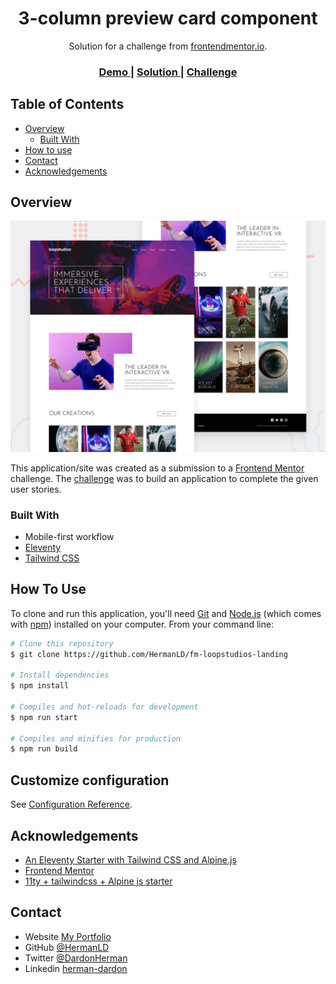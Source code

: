 <!-- Please update value in the {}  -->

<h1 align="center">3-column preview card component</h1>

<div align="center">
   Solution for a challenge from  <a href="https://www.frontendmentor.io" target="_blank">frontendmentor.io</a>.
</div>

<div align="center">
  <h3>
    <a href="https://{your-demo-link.your-domain}">
      Demo
    </a>
    <span> | </span>
    <a href="https://github.com/HermanLD/fm-loopstudios-landing">
      Solution
    </a>
    <span> | </span>
    <a href="https://www.frontendmentor.io/challenges/loopstudios-landing-page-N88J5Onjw">
      Challenge
    </a>
  </h3>
</div>

<!-- TABLE OF CONTENTS -->

## Table of Contents

- [Overview](#overview)
  - [Built With](#built-with)
- [How to use](#how-to-use)
- [Contact](#contact)
- [Acknowledgements](#acknowledgements)

<!-- OVERVIEW -->

## Overview

![screenshot](./assets/images/desktop-preview.jpg)

This application/site was created as a submission to a [Frontend Mentor](https://www.frontendmentor.io/challenges) challenge. The [challenge](https://www.frontendmentor.io/challenges/loopstudios-landing-page-N88J5Onjw) was to build an application to complete the given user stories.

### Built With

<!-- This section should list any major frameworks that you built your project using. Here are a few examples.-->

- Mobile-first workflow
- [Eleventy](https://www.11ty.dev)
- [Tailwind CSS](https://tailwindcss.com)

## How To Use

To clone and run this application, you'll need [Git](https://git-scm.com) and [Node.js](https://nodejs.org/en/download/) (which comes with [npm](http://npmjs.com)) installed on your computer. From your command line:

```bash
# Clone this repository
$ git clone https://github.com/HermanLD/fm-loopstudios-landing

# Install dependencies
$ npm install

# Compiles and hot-reloads for development
$ npm run start

# Compiles and minifies for production
$ npm run build

```

## Customize configuration

See [Configuration Reference](https://www.11ty.dev/docs/config/).

## Acknowledgements

<!-- This section should list any articles or add-ons/plugins that helps you to complete the project. This is optional but it will help you in the future. For example: -->

- [An Eleventy Starter with Tailwind CSS and Alpine.js](https://css-tricks.com/eleventy-starter-with-tailwind-css-alpine-js/)
- [Frontend Mentor](https://www.frontendmentor.io/)
- [11ty + tailwindcss + Alpine js starter](https://github.com/gregwolanski/eleventy-tailwindcss-alpinejs-starter)

## Contact

- Website [My Portfolio](https://hermandardon.dev)
- GitHub [@HermanLD](https://github.com/HermanLD/)
- Twitter [@DardonHerman](https://twitter.com/DardonHerman/)
- Linkedin [herman-dardon](https://www.linkedin.com/in/herman-dardon/)
